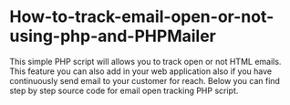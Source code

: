 # How-to-track-email-open-or-not-using-php-and-PHPMailer
 This simple PHP script will allows you to track open or not HTML emails. This feature you can also add in your web application also if you have continuously send email to your customer for reach. Below you can find step by step source code for email open tracking PHP script.
